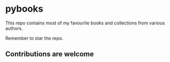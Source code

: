 # pybooks

This repo contains most of my favourite books and collections from 
various authors.

Remember to star the repo.

## Contributions are welcome

